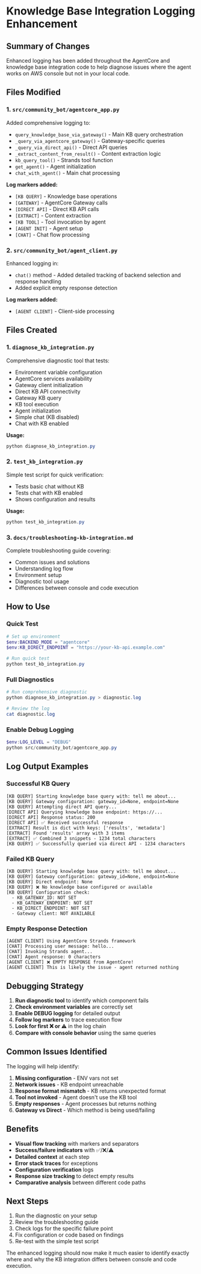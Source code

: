 # Knowledge Base Integration Logging Enhancement

## Summary of Changes

Enhanced logging has been added throughout the AgentCore and knowledge base integration code to help diagnose issues where the agent works on AWS console but not in your local code.

## Files Modified

### 1. `src/community_bot/agentcore_app.py`
Added comprehensive logging to:
- `query_knowledge_base_via_gateway()` - Main KB query orchestration
- `_query_via_agentcore_gateway()` - Gateway-specific queries
- `_query_via_direct_api()` - Direct API queries
- `_extract_content_from_result()` - Content extraction logic
- `kb_query_tool()` - Strands tool function
- `get_agent()` - Agent initialization
- `chat_with_agent()` - Main chat processing

**Log markers added:**
- `[KB QUERY]` - Knowledge base operations
- `[GATEWAY]` - AgentCore Gateway calls
- `[DIRECT API]` - Direct KB API calls
- `[EXTRACT]` - Content extraction
- `[KB TOOL]` - Tool invocation by agent
- `[AGENT INIT]` - Agent setup
- `[CHAT]` - Chat flow processing

### 2. `src/community_bot/agent_client.py`
Enhanced logging in:
- `chat()` method - Added detailed tracking of backend selection and response handling
- Added explicit empty response detection

**Log markers added:**
- `[AGENT CLIENT]` - Client-side processing

## Files Created

### 1. `diagnose_kb_integration.py`
Comprehensive diagnostic tool that tests:
- Environment variable configuration
- AgentCore services availability
- Gateway client initialization
- Direct KB API connectivity
- Gateway KB query
- KB tool execution
- Agent initialization
- Simple chat (KB disabled)
- Chat with KB enabled

**Usage:**
```powershell
python diagnose_kb_integration.py
```

### 2. `test_kb_integration.py`
Simple test script for quick verification:
- Tests basic chat without KB
- Tests chat with KB enabled
- Shows configuration and results

**Usage:**
```powershell
python test_kb_integration.py
```

### 3. `docs/troubleshooting-kb-integration.md`
Complete troubleshooting guide covering:
- Common issues and solutions
- Understanding log flow
- Environment setup
- Diagnostic tool usage
- Differences between console and code execution

## How to Use

### Quick Test
```powershell
# Set up environment
$env:BACKEND_MODE = "agentcore"
$env:KB_DIRECT_ENDPOINT = "https://your-kb-api.example.com"

# Run quick test
python test_kb_integration.py
```

### Full Diagnostics
```powershell
# Run comprehensive diagnostic
python diagnose_kb_integration.py > diagnostic.log

# Review the log
cat diagnostic.log
```

### Enable Debug Logging
```powershell
$env:LOG_LEVEL = "DEBUG"
python src/community_bot/agentcore_app.py
```

## Log Output Examples

### Successful KB Query
```
[KB QUERY] Starting knowledge base query with: tell me about...
[KB QUERY] Gateway configuration: gateway_id=None, endpoint=None
[KB QUERY] Attempting direct API query...
[DIRECT API] Querying knowledge base endpoint: https://...
[DIRECT API] Response status: 200
[DIRECT API] ✅ Received successful response
[EXTRACT] Result is dict with keys: ['results', 'metadata']
[EXTRACT] Found 'results' array with 3 items
[EXTRACT] ✅ Combined 3 snippets - 1234 total characters
[KB QUERY] ✅ Successfully queried via direct API - 1234 characters
```

### Failed KB Query
```
[KB QUERY] Starting knowledge base query with: tell me about...
[KB QUERY] Gateway configuration: gateway_id=None, endpoint=None
[KB QUERY] Direct endpoint: None
[KB QUERY] ❌ No knowledge base configured or available
[KB QUERY] Configuration check:
  - KB_GATEWAY_ID: NOT SET
  - KB_GATEWAY_ENDPOINT: NOT SET
  - KB_DIRECT_ENDPOINT: NOT SET
  - Gateway client: NOT AVAILABLE
```

### Empty Response Detection
```
[AGENT CLIENT] Using AgentCore Strands framework
[CHAT] Processing user message: hello...
[CHAT] Invoking Strands agent...
[CHAT] Agent response: 0 characters
[AGENT CLIENT] ❌ EMPTY RESPONSE from AgentCore!
[AGENT CLIENT] This is likely the issue - agent returned nothing
```

## Debugging Strategy

1. **Run diagnostic tool** to identify which component fails
2. **Check environment variables** are correctly set
3. **Enable DEBUG logging** for detailed output
4. **Follow log markers** to trace execution flow
5. **Look for first ❌ or ⚠️** in the log chain
6. **Compare with console behavior** using the same queries

## Common Issues Identified

The logging will help identify:

1. **Missing configuration** - ENV vars not set
2. **Network issues** - KB endpoint unreachable
3. **Response format mismatch** - KB returns unexpected format
4. **Tool not invoked** - Agent doesn't use the KB tool
5. **Empty responses** - Agent processes but returns nothing
6. **Gateway vs Direct** - Which method is being used/failing

## Benefits

- **Visual flow tracking** with markers and separators
- **Success/failure indicators** with ✅/❌/⚠️
- **Detailed context** at each step
- **Error stack traces** for exceptions
- **Configuration verification** logs
- **Response size tracking** to detect empty results
- **Comparative analysis** between different code paths

## Next Steps

1. Run the diagnostic on your setup
2. Review the troubleshooting guide
3. Check logs for the specific failure point
4. Fix configuration or code based on findings
5. Re-test with the simple test script

The enhanced logging should now make it much easier to identify exactly where and why the KB integration differs between console and code execution.
